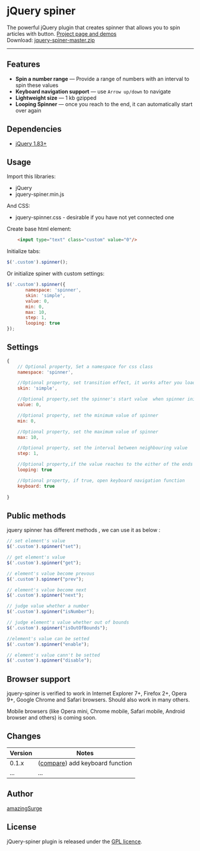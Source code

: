 # jQuery spiner

The powerful jQuery plugin that creates spinner that allows you to spin articles with button. <a href="http://amazingsurge.github.io/jquery-spiner/">Project page and demos</a><br />
Download: <a href="https://github.com/amazingSurge/jquery-spiner/archive/master.zip">jquery-spiner-master.zip</a>

***

## Features

* **Spin a number range** — Provide a range of numbers with an interval to spin these values
* **Keyboard navigation support** — use `Arrow up/down` to navigate
* **Lightweight size** — 1 kb gzipped
* **Looping Spinner** — once you reach to the end, it can automatically start over again

## Dependencies
* <a href="http://jquery.com/" target="_blank">jQuery 1.83+</a>

## Usage

Import this libraries:
* jQuery
* jquery-spiner.min.js

And CSS:
* jquery-spinner.css - desirable if you have not yet connected one


Create base html element:
```html
    <input type="text" class="custom" value="0"/>
```

Initialize tabs:
```javascript
$('.custom').spinner();
```

Or initialize spiner with custom settings:
```javascript
$('.custom').spinner({
       namespace: 'spinner',
       skin: 'simple',
       value: 0,
       min: 0,
       max: 10,
       step: 1,
       looping: true
});
```



## Settings

```javascript
{
    // Optional property, Set a namespace for css class
    namespace: 'spinner',

    //Optional property, set transition effect, it works after you load specified skin file
    skin: 'simple',

    //Optional property,set the spinner's start value  when spinner initilize
    value: 0,

    //Optional property, set the minimum value of spinner
    min: 0,

    //Optional property, set the maximum value of spinner
    max: 10,

    //Optional property, set the interval between neighbouring value
    step: 1,

    //Optional property,if the value reaches to the either of the ends in the provided range，list it starts over from the other end on setting the value to this option as true.
    looping: true

    //Optional property, if true, open keyboard navigation function
    keyboard: true
      
}
```

## Public methods

jquery spinner has different methods , we can use it as below :
```javascript
// set element's value
$('.custom').spinner("set");

// get element's value
$('.custom').spinner("get");

// element's value become prevous
$('.custom').spinner("prev");

// element's value become next
$('.custom').spinner("next");

// judge value whether a number
$('.custom').spinner("isNumber");

// judge element's value whether out of bounds
$('.custom').spinner("isOutOfBounds");

//element's value can be setted
$('.custom').spinner("enable");

// element's value cann't be setted
$('.custom').spinner("disable");
```

## Browser support
jquery-spiner is verified to work in Internet Explorer 7+, Firefox 2+, Opera 9+, Google Chrome and Safari browsers. Should also work in many others.

Mobile browsers (like Opera mini, Chrome mobile, Safari mobile, Android browser and others) is coming soon.

## Changes

| Version | Notes                                                            |
|---------|------------------------------------------------------------------|
|   0.1.x | ([compare][compare-1.1]) add keyboard function                   |
|     ... | ...                                                              |

[compare-1.1]: https://github.com/amazingSurge/jquery-spiner/compare/v1.1.0...v1.2.0

## Author
[amazingSurge](http://amazingSurge.com)

## License
jQuery-spiner plugin is released under the <a href="https://github.com/amazingSurge/jquery-spiner/blob/master/LICENCE.GPL" target="_blank">GPL licence</a>.


